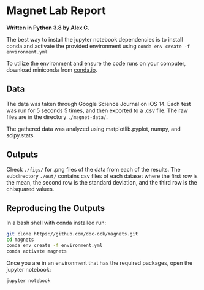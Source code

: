 # Magnet Lab Report
**Written in Python 3.8 by Alex C.** 

The best way to install the jupyter notebook dependencies is to install conda and activate the provided environment using `conda env create -f environment.yml`

To utilize the environment and ensure the code runs on your computer, download miniconda from [conda.io](https://docs.conda.io/en/latest/miniconda.html).

## Data
The data was taken through Google Science Journal on iOS 14.
Each test was run for 5 seconds 5 times, and then exported to a .csv file. 
The raw files are in the directory `./magnet-data/`.

The gathered data was analyzed using matplotlib.pyplot, numpy, and scipy.stats. 

## Outputs
Check `./figs/` for .png files of the data from each of the results. 
The subdirectory `./out/` contains csv files of each dataset where the first row is the mean, the second row is the standard deviation, and the third row is the chisquared values.


## Reproducing the Outputs
In a bash shell with conda installed run:

```bash    
git clone https://github.com/doc-ock/magnets.git 
cd magnets
conda env create -f environment.yml
conda activate magnets
```

Once you are in an environment that has the required packages, open the jupyter notebook:

```sh
jupyter notebook
```